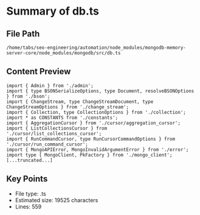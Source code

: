 # Summary of db.ts
  
## File Path
`/home/tabs/seo-engineering/automation/node_modules/mongodb-memory-server-core/node_modules/mongodb/src/db.ts`

## Content Preview
```
import { Admin } from './admin';
import { type BSONSerializeOptions, type Document, resolveBSONOptions } from './bson';
import { ChangeStream, type ChangeStreamDocument, type ChangeStreamOptions } from './change_stream';
import { Collection, type CollectionOptions } from './collection';
import * as CONSTANTS from './constants';
import { AggregationCursor } from './cursor/aggregation_cursor';
import { ListCollectionsCursor } from './cursor/list_collections_cursor';
import { RunCommandCursor, type RunCursorCommandOptions } from './cursor/run_command_cursor';
import { MongoAPIError, MongoInvalidArgumentError } from './error';
import type { MongoClient, PkFactory } from './mongo_client';
[...truncated...]
```

## Key Points
- File type: .ts
- Estimated size: 19525 characters
- Lines: 559
